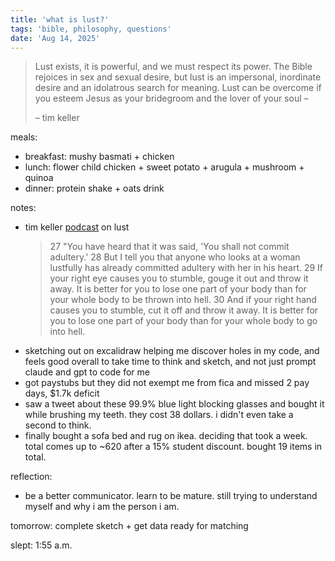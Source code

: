 ```yaml
---
title: 'what is lust?'
tags: 'bible, philosophy, questions'
date: 'Aug 14, 2025'
---
```


> Lust exists, it is powerful, and we must respect its power. The Bible rejoices in sex and sexual desire, but lust is an impersonal, inordinate desire and an idolatrous search for meaning. Lust can be overcome if you esteem Jesus as your bridegroom and the lover of your soul –
>
> – tim keller

meals:

- breakfast: mushy basmati + chicken
- lunch: flower child chicken + sweet potato + arugula + mushroom + quinoa
- dinner: protein shake + oats drink

notes:

- tim keller [podcast](https://gospelinlife.com/sermon/love-lust-and-liberation/) on lust
  > 27 "You have heard that it was said, 'You shall not commit adultery.' 28 But I tell you that anyone who looks at a woman lustfully has already committed adultery with her in his heart. 29 If your right eye causes you to stumble, gouge it out and throw it away. It is better for you to lose one part of your body than for your whole body to be thrown into hell. 30 And if your right hand causes you to stumble, cut it off and throw it away. It is better for you to lose one part of your body than for your whole body to go into hell.
- sketching out on excalidraw helping me discover holes in my code, and feels good overall to take time to think and sketch, and not just prompt claude and gpt to code for me
- got paystubs but they did not exempt me from fica and missed 2 pay days, $1.7k deficit
- saw a tweet about these 99.9% blue light blocking glasses and bought it while brushing my teeth. they cost 38 dollars. i didn't even take a second to think.
- finally bought a sofa bed and rug on ikea. deciding that took a week. total comes up to ~620 after a 15% student discount. bought 19 items in total.

reflection:

- be a better communicator. learn to be mature. still trying to understand myself and why i am the person i am.

tomorrow: complete sketch + get data ready for matching

slept: 1:55 a.m.
